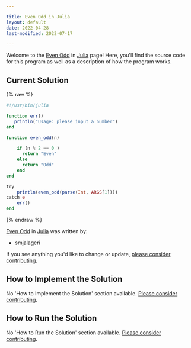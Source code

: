 ```yaml
---

title: Even Odd in Julia
layout: default
date: 2022-04-28
last-modified: 2022-07-17

---
```


Welcome to the [Even Odd](https://sampleprograms.io/projects/even-odd) in [Julia](https://sampleprograms.io/languages/julia) page! Here, you'll find the source code for this program as well as a description of how the program works.

## Current Solution

{% raw %}

```julia
#!/usr/bin/julia

function err() 
   println("Usage: please input a number")
end

function even_odd(n)

    if (n % 2 == 0 )
      return "Even"
    else
      return "Odd"
    end  
end

try
    println(even_odd(parse(Int, ARGS[1])))
catch e
    err()
end
```

{% endraw %}

[Even Odd](https://sampleprograms.io/projects/even-odd) in [Julia](https://sampleprograms.io/languages/julia) was written by:

- smjalageri

If you see anything you'd like to change or update, [please consider contributing](https://github.com/TheRenegadeCoder/sample-programs).

## How to Implement the Solution

No 'How to Implement the Solution' section available. [Please consider contributing](https://github.com/TheRenegadeCoder/sample-programs-website).

## How to Run the Solution

No 'How to Run the Solution' section available. [Please consider contributing](https://github.com/TheRenegadeCoder/sample-programs-website).